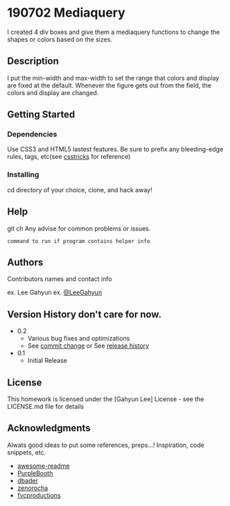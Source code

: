 # 190702 Mediaquery
I created 4 div boxes and give them a mediaquery functions to change the shapes or colors based on the sizes.

## Description

I put the min-width and max-width to set the range that colors and display are fixed at the default. Whenever the figure gets out from the field, the colors and display are changed.

## Getting Started

### Dependencies

Use CSS3 and HTML5 lastest features. Be sure to prefix any bleeding-edge rules, tags, etc(see [csstricks](https://css-tricks.com/) for reference)

### Installing

cd directory of your choice, clone, and hack away!

## Help
git ch
Any advise for common problems or issues.
```
command to run if program contains helper info
```

## Authors

Contributors names and contact info

ex. Lee Gahyun
ex. [@LeeGahyun](https://github.com/Gahyunlee23/Lee_G_Mediaquery.git)

## Version History don't care for now.

* 0.2
    * Various bug fixes and optimizations
    * See [commit change]() or See [release history]()
* 0.1
    * Initial Release

## License

This homework is licensed under the [Gahyun Lee] License - see the LICENSE.md file for details

## Acknowledgments

Alwats good ideas to put some references, preps...!
Inspiration, code snippets, etc.
* [awesome-readme](https://github.com/matiassingers/awesome-readme)
* [PurpleBooth](https://gist.github.com/PurpleBooth/109311bb0361f32d87a2)
* [dbader](https://github.com/dbader/readme-template)
* [zenorocha](https://gist.github.com/zenorocha/4526327)
* [fvcproductions](https://gist.github.com/fvcproductions/1bfc2d4aecb01a834b46)